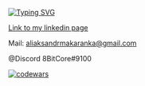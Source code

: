 [![Typing SVG](https://readme-typing-svg.herokuapp.com?font=Fira+Code&pause=1000&color=4700F7&background=6566D400&width=670&lines=Hello%2C+I'm+a+beginner+Java+developer+and+software+tester.+)](https://git.io/typing-svg)

[Link to my linkedin page](https://www.linkedin.com/in/aliaksandr-makaranka)

Mail: <aliaksandrmakaranka@gmail.com>

@Discord 8BitCore#9100

[![codewars](https://www.codewars.com/users/AliaksandrMakaranka/badges/small)](https://www.codewars.com/users/AliaksandrMakaranka) 
